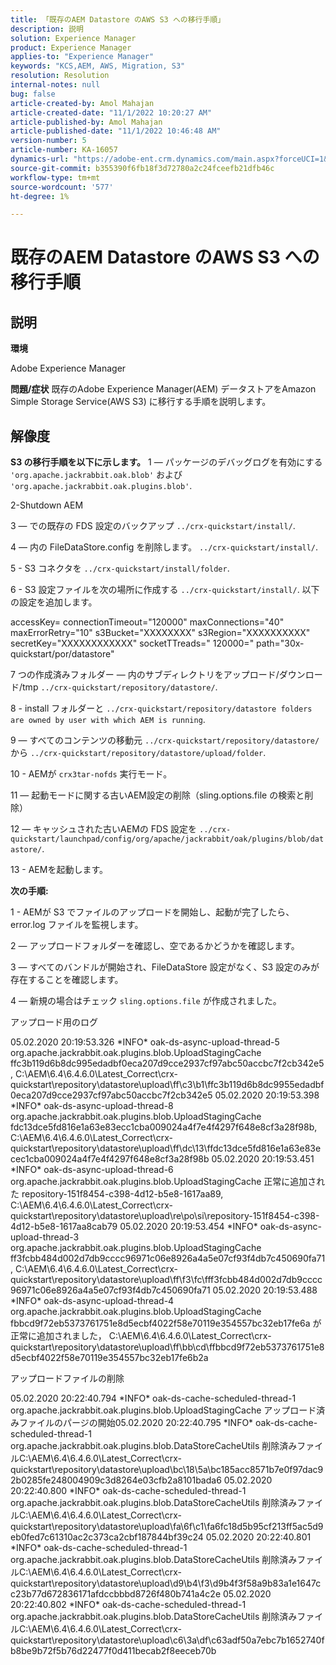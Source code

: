```yaml
---
title: 「既存のAEM Datastore のAWS S3 への移行手順」
description: 説明
solution: Experience Manager
product: Experience Manager
applies-to: "Experience Manager"
keywords: "KCS,AEM, AWS, Migration, S3"
resolution: Resolution
internal-notes: null
bug: false
article-created-by: Amol Mahajan
article-created-date: "11/1/2022 10:20:27 AM"
article-published-by: Amol Mahajan
article-published-date: "11/1/2022 10:46:48 AM"
version-number: 5
article-number: KA-16057
dynamics-url: "https://adobe-ent.crm.dynamics.com/main.aspx?forceUCI=1&pagetype=entityrecord&etn=knowledgearticle&id=41f450c8-ce59-ed11-9561-6045bd006a22"
source-git-commit: b355390f6fb18f3d72780a2c24fceefb21dfb46c
workflow-type: tm+mt
source-wordcount: '577'
ht-degree: 1%

---
```


# 既存のAEM Datastore のAWS S3 への移行手順

## 説明


<b>環境</b>

Adobe Experience Manager


<b>問題/症状</b>
既存のAdobe Experience Manager(AEM) データストアをAmazon Simple Storage Service(AWS S3) に移行する手順を説明します。


## 解像度

<b>S3 の移行手順を以下に示します。</b>
1 — パッケージのデバッグログを有効にする `'org.apache.jackrabbit.oak.blob'` および `'org.apache.jackrabbit.oak.plugins.blob'`.

2-Shutdown AEM

3 — での既存の FDS 設定のバックアップ `../crx-quickstart/install/`.

4 — 内の FileDataStore.config を削除します。 `../crx-quickstart/install/`.

5 - S3 コネクタを `../crx-quickstart/install/folder`.

6 - S3 設定ファイルを次の場所に作成する `../crx-quickstart/install/`. 以下の設定を追加します。

accessKey= connectionTimeout=&quot;120000&quot; maxConnections=&quot;40&quot; maxErrorRetry=&quot;10&quot; s3Bucket=&quot;XXXXXXXX&quot; s3Region=&quot;XXXXXXXXXX&quot; secretKey=&quot;XXXXXXXXXXXX&quot; socketTTreads=&quot; 120000=&quot; path=&quot;30x-quickstart/por/datastore&quot;

7 つの作成済みフォルダー — 内のサブディレクトリをアップロード/ダウンロード/tmp `../crx-quickstart/repository/datastore/`.

8 - install フォルダーと `../crx-quickstart/repository/datastore folders are owned by user with which AEM is running`.

9 — すべてのコンテンツの移動元 `../crx-quickstart/repository/datastore/` から `../crx-quickstart/repository/datastore/upload/folder`.

10 - AEMが `crx3tar-nofds` 実行モード。

11 — 起動モードに関する古いAEM設定の削除（sling.options.file の検索と削除）

12 — キャッシュされた古いAEMの FDS 設定を `../crx-quickstart/launchpad/config/org/apache/jackrabbit/oak/plugins/blob/datastore/`.

13 - AEMを起動します。

<b>次の手順:</b>

1 - AEMが S3 でファイルのアップロードを開始し、起動が完了したら、error.log ファイルを監視します。

2 — アップロードフォルダーを確認し、空であるかどうかを確認します。

3 — すべてのバンドルが開始され、FileDataStore 設定がなく、S3 設定のみが存在することを確認します。

4 — 新規の場合はチェック `sling.options.file` が作成されました。

アップロード用のログ

05.02.2020 20:19:53.326 \*INFO\* oak-ds-async-upload-thread-5 org.apache.jackrabbit.oak.plugins.blob.UploadStagingCache ffc3b119d6b8dc995edadbf0eca207d9cce2937cf97abc50accbc7f2cb342e5, C:\AEM\6.4\6.4.6.0\Latest_Correct\crx-quickstart\repository\datastore\upload\ff\c3\b1\ffc3b119d6b8dc9955edadbf0eca207d9cce2937cf97abc50accbc7f2cb342e5 05.02.2020 20:19:53.398 \*INFO\* oak-ds-async-upload-thread-8 org.apache.jackrabbit.oak.plugins.blob.UploadStagingCache fdc13dce5fd816e1a63e83ecc1cba009024a4f7e4f4297f648e8cf3a28f98b, C:\AEM\6.4\6.4.6.0\Latest_Correct\crx-quickstart\repository\datastore\upload\ff\dc\13\ffdc13dce5fd816e1a63e83ecec1cba009024a4f7e4f4297f648e8cf3a28f98b 05.02.2020 20:19:53.451 \*INFO\* oak-ds-async-upload-thread-6 org.apache.jackrabbit.oak.plugins.blob.UploadStagingCache 正常に追加された repository-151f8454-c398-4d12-b5e8-1617aa89, C:\AEM\6.4\6.4.6.0\Latest_Correct\crx-quickstart\repository\datastore\upload\re\po\si\repository-151f8454-c398-4d12-b5e8-1617aa8cab79 05.02.2020 20:19:53.454 \*INFO\* oak-ds-async-upload-thread-3 org.apache.jackrabbit.oak.plugins.blob.UploadStagingCache ff3fcbb484d002d7db9cccc96971c06e8926a4a5e07cf93f4db7c450690fa71, C:\AEM\6.4\6.4.6.0\Latest_Correct\crx-quickstart\repository\datastore\upload\ff\f3\fc\fff3fcbb484d002d7db9cccc96971c06e8926a4a5e07cf93f4db7c450690fa71 05.02.2020 20:19:53.488 \*INFO\* oak-ds-async-upload-thread-4 org.apache.jackrabbit.oak.plugins.blob.UploadStagingCache fbbcd9f72eb5373761751e8d5ecbf4022f58e70119e354557bc32eb17fe6a が正常に追加されました， C:\AEM\6.4\6.4.6.0\Latest_Correct\crx-quickstart\repository\datastore\upload\ff\bb\cd\ffbbcd9f72eb5373761751e8d5ecbf4022f58e70119e354557bc32eb17fe6b2a

アップロードファイルの削除

05.02.2020 20:22:40.794 \*INFO\* oak-ds-cache-scheduled-thread-1 org.apache.jackrabbit.oak.plugins.blob.UploadStagingCache アップロード済みファイルのパージの開始05.02.2020 20:22:40.795 \*INFO\* oak-ds-cache-scheduled-thread-1 org.apache.jackrabbit.oak.plugins.blob.DataStoreCacheUtils 削除済みファイルC:\AEM\6.4\6.4.6.0\Latest_Correct\crx-quickstart\repository\datastore\upload\bc\18\5a\bc185acc8571b7e0f97dac92b0285fe248004909c3d8264e03cfb2a8101bada6 05.02.2020 20:22:40.800 \*INFO\* oak-ds-cache-scheduled-thread-1 org.apache.jackrabbit.oak.plugins.blob.DataStoreCacheUtils 削除済みファイルC:\AEM\6.4\6.4.6.0\Latest_Correct\crx-quickstart\repository\datastore\upload\fa\6f\c1\fa6fc18d5b95cf213ff5ac5d9eb0fed7c61310ac2c373ca2cbf187844bf39c24 05.02.2020 20:22:40.801 \*INFO\* oak-ds-cache-scheduled-thread-1 org.apache.jackrabbit.oak.plugins.blob.DataStoreCacheUtils 削除済みファイルC:\AEM\6.4\6.4.6.0\Latest_Correct\crx-quickstart\repository\datastore\upload\d9\b4\f3\d9b4f3f58a9b83a1e1647cc23b77d672836171afdccbbbd8726f480b741a4c2e 05.02.2020 20:22:40.802 \*INFO\* oak-ds-cache-scheduled-thread-1 org.apache.jackrabbit.oak.plugins.blob.DataStoreCacheUtils 削除済みファイルC:\AEM\6.4\6.4.6.0\Latest_Correct\crx-quickstart\repository\datastore\upload\c6\3a\df\c63adf50a7ebc7b1652740fb8be9b72f5b76d22477f0d411becab2f8eeceb70b
